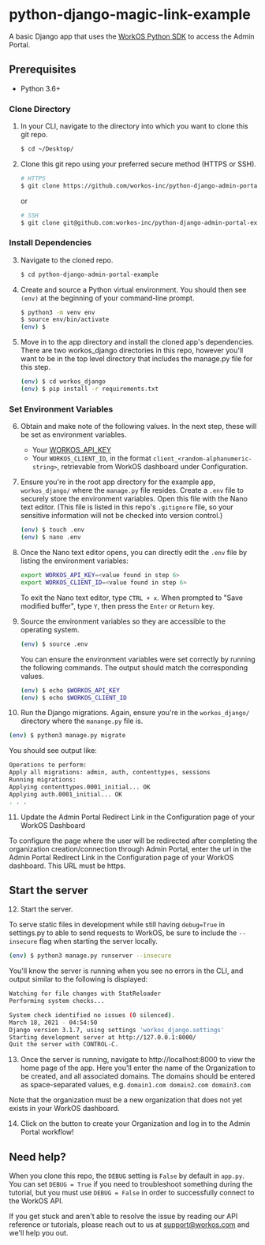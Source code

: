 # python-django-magic-link-example
A basic Django app that uses the [WorkOS Python SDK](https://github.com/workos-inc/workos-python) to access the Admin Portal.

## Prerequisites
- Python 3.6+


### Clone Directory

1. In your CLI, navigate to the directory into which you want to clone this git repo.
   ```bash
   $ cd ~/Desktop/
   ```

2. Clone this git repo using your preferred secure method (HTTPS or SSH).
   ```bash
   # HTTPS
   $ git clone https://github.com/workos-inc/python-django-admin-portal-example.git
   ```

   or

   ```bash
   # SSH
   $ git clone git@github.com:workos-inc/python-django-admin-portal-example.git
   ```

### Install Dependencies

3. Navigate to the cloned repo.
   ```bash
   $ cd python-django-admin-portal-example
   ```

4. Create and source a Python virtual environment. You should then see `(env)` at the beginning of your command-line prompt.
   ```bash
   $ python3 -m venv env
   $ source env/bin/activate
   (env) $
   ```

5. Move in to the app directory and install the cloned app's dependencies. There are two workos_django directories in this repo, however you'll want to be in the top level directory that includes the manage.py file for this step. 
   ```bash
   (env) $ cd workos_django
   (env) $ pip install -r requirements.txt
   ```

### Set Environment Variables

6. Obtain and make note of the following values. In the next step, these will be set as environment variables.
   - Your [WORKOS_API_KEY](https://dashboard.workos.com/api-keys)
   - Your `WORKOS_CLIENT_ID`, in the format `client_<random-alphanumeric-string>`, retrievable from WorkOS dashboard under Configuration.

7. Ensure you're in the root app directory for the example app, `workos_django/` where the `manage.py` file resides. Create a `.env` file to securely store the environment variables. Open this file with the Nano text editor. (This file is listed in this repo's `.gitignore` file, so your sensitive information will not be checked into version control.)
   ```bash
   (env) $ touch .env
   (env) $ nano .env
   ```

8. Once the Nano text editor opens, you can directly edit the `.env` file by listing the environment variables:
      ```bash
    export WORKOS_API_KEY=<value found in step 6>
    export WORKOS_CLIENT_ID=<value found in step 6>
    ```

    To exit the Nano text editor, type `CTRL + x`. When prompted to "Save modified buffer", type `Y`, then press the `Enter` or `Return` key.

9. Source the environment variables so they are accessible to the operating system.
   ```bash
   (env) $ source .env
   ```

   You can ensure the environment variables were set correctly by running the following commands. The output should match the corresponding values.
   ```bash
   (env) $ echo $WORKOS_API_KEY
   (env) $ echo $WORKOS_CLIENT_ID
   ```

10. Run the Django migrations. Again, ensure you're in the `workos_django/` directory where the `manange.py` file is.
  ```bash
  (env) $ python3 manage.py migrate
  ```

  You should see output like:
  ```bash
  Operations to perform:
  Apply all migrations: admin, auth, contenttypes, sessions
  Running migrations:
  Applying contenttypes.0001_initial... OK
  Applying auth.0001_initial... OK
  . . .
  ```

11. Update the Admin Portal Redirect Link in the Configuration page of your WorkOS Dashboard

   To configure the page where the user will be redirected after completing the organization creation/connection through Admin Portal, enter the url in the Admin Portal Redirect Link in the Configuration page of your WorkOS dashboard. This URL must be https. 


## Start the server

12. Start the server.
  
  To serve static files in development while still having `debug=True` in settings.py to able to send requests to WorkOS, be sure to include the `--insecure` flag when starting the server locally.
  ```bash
  (env) $ python3 manage.py runserver --insecure
  ```

  You'll know the server is running when you see no errors in the CLI, and output similar to the following is displayed:

  ```bash
  Watching for file changes with StatReloader
  Performing system checks...

  System check identified no issues (0 silenced).
  March 18, 2021 - 04:54:50
  Django version 3.1.7, using settings 'workos_django.settings'
  Starting development server at http://127.0.0.1:8000/
  Quit the server with CONTROL-C.
  ```

13. Once the server is running, navigate to http://localhost:8000 to view the home page of the app. Here you'll enter the name of the Organization to be created, and all associated domains. The domains should be entered as space-separated values, e.g. `domain1.com domain2.com domain3.com`

Note that the organization must be a new organization that does not yet exists in your WorkOS dashboard. 

14. Click on the button to create your Organization and log in to the Admin Portal workflow! 

## Need help?

When you clone this repo, the `DEBUG` setting is `False` by default in `app.py`. You can set `DEBUG = True` if you need to troubleshoot something during the tutorial, but you must use `DEBUG = False` in order to successfully connect to the WorkOS API.

If you get stuck and aren't able to resolve the issue by reading our API reference or tutorials, please  reach out to us at support@workos.com and we'll help you out.
